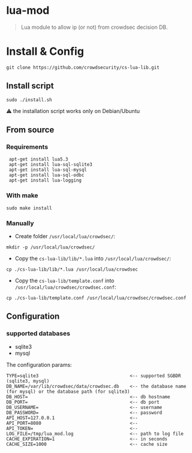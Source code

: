 # lua-mod

> Lua module to allow ip (or not) from crowdsec decision DB.



# Install & Config

`git clone https://github.com/crowdsecurity/cs-lua-lib.git`

## Install script

```
sudo ./install.sh
```
:warning: the installation script works only on Debian/Ubuntu

## From source

### Requirements

```
 apt-get install lua5.3
 apt-get install lua-sql-sqlite3
 apt-get install lua-sql-mysql
 apt-get install lua-sql-odbc
 apt-get install lua-logging
```

### With make
```
sudo make install
```

### Manually

- Create folder `/usr/local/lua/crowdsec/`:
```
mkdir -p /usr/local/lua/crowdsec/
```

- Copy the `cs-lua-lib/lib/*.lua` into `/usr/local/lua/crowdsec/`:
```
cp ./cs-lua-lib/lib/*.lua /usr/local/lua/crowdsec
```

- Copy the `cs-lua-lib/template.conf` into `/usr/local/lua/crowdsec/crowdsec.conf`:
```
cp ./cs-lua-lib/template.conf /usr/local/lua/crowdsec/crowdsec.conf
```

## Configuration
### supported databases
* sqlite3
* mysql

The configuration params:

```
TYPE=sqlite3                                  <-- supported SGBDR (sqlite3, mysql)
DB_NAME=/var/lib/crowdsec/data/crowdsec.db    <-- the database name (for mysql) or the database path (for sqlite3)
DB_HOST=                                      <-- db hostname
DB_PORT=                                      <-- db port
DB_USERNAME=                                  <-- username
DB_PASSWORD=                                  <-- password
API_HOST=127.0.0.1                            <-- 
API_PORT=8080                                 <-- 
API_TOKEN=                                    <-- 
LOG_FILE=/tmp/lua_mod.log                     <-- path to log file
CACHE_EXPIRATION=1                            <-- in seconds
CACHE_SIZE=1000                               <-- cache size
```
